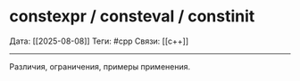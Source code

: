 # constexpr / consteval / constinit

Дата: [[2025-08-08]]
Теги: #cpp
Связи: [[c++]]

---

Различия, ограничения, примеры применения.
